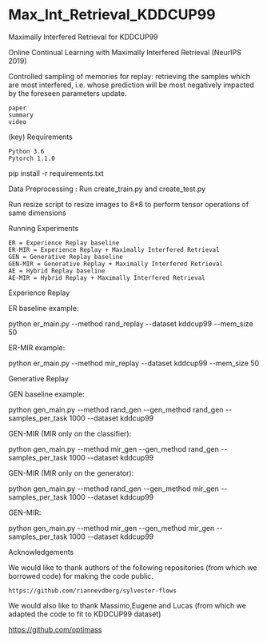 # Max_Int_Retrieval_KDDCUP99
Maximally Interfered Retrieval for KDDCUP99


Online Continual Learning with Maximally Interfered Retrieval (NeurIPS 2019)

Controlled sampling of memories for replay: retrieving the samples which are most interfered, i.e. whose prediction will be most negatively impacted by the foreseen parameters update.

    paper
    summary
    video

(key) Requirements

    Python 3.6
    Pytorch 1.1.0

pip install -r requirements.txt


Data Preprocessing : Run create_train.py and create_test.py

Run resize script to resize images to 8*8 to perform tensor operations of same dimensions



Running Experiments

    ER = Experience Replay baseline
    ER-MIR = Experience Replay + Maximally Interfered Retrieval
    GEN = Generative Replay baseline
    GEN-MIR = Generative Replay + Maximally Interfered Retrieval
    AE = Hybrid Replay baseline
    AE-MIR = Hybrid Replay + Maximally Interfered Retrieval

Experience Replay

ER baseline example:

python er_main.py --method rand_replay --dataset kddcup99 --mem_size 50

ER-MIR example:

python er_main.py --method mir_replay --dataset kddcup99 --mem_size 50

Generative Replay

GEN baseline example:

python gen_main.py --method rand_gen --gen_method rand_gen --samples_per_task 1000 --dataset kddcup99

GEN-MIR (MIR only on the classifier):

python gen_main.py --method mir_gen --gen_method rand_gen --samples_per_task 1000 --dataset kddcup99

GEN-MIR (MIR only on the generator):

python gen_main.py --method rand_gen --gen_method mir_gen --samples_per_task 1000 --dataset kddcup99

GEN-MIR:

python gen_main.py --method mir_gen --gen_method mir_gen --samples_per_task 1000 --dataset kddcup99

Acknowledgements

We would like to thank authors of the following repositories (from which we borrowed code) for making the code public.

    https://github.com/riannevdberg/sylvester-flows
   
   We would also like to thank Massimo,Eugene and Lucas (from which we adapted the code to fit to KDDCUP99 dataset)
   
   
   
   https://github.com/optimass



